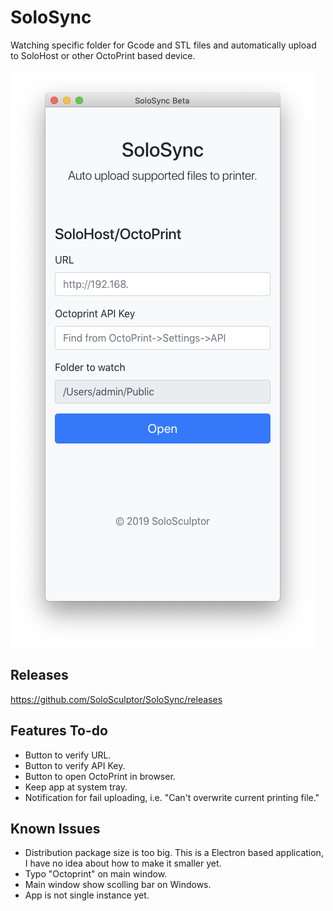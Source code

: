 # SoloSync
Watching specific folder for Gcode and STL files and automatically upload to SoloHost or other OctoPrint based device. 

![screenshot on mac](https://github.com/SoloSculptor/SoloSync/blob/master/Images/screenshot_mac_beta1.png)

## Releases
https://github.com/SoloSculptor/SoloSync/releases

## Features To-do
- Button to verify URL.
- Button to verify API Key.
- Button to open OctoPrint in browser. 
- Keep app at system tray.
- Notification for fail uploading, i.e. "Can't overwrite current printing file." 

## Known Issues
- Distribution package size is too big.
  This is a Electron based application, I have no idea about how to make it smaller yet. 
- Typo "Octoprint" on main window.
- Main window show scolling bar on Windows. 
- App is not single instance yet.
